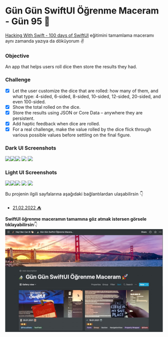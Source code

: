 # Gün Gün SwiftUI Öğrenme Maceram - Gün 95 🚀
[Hacking With Swift - 100 days of SwiftUI](https://www.hackingwithswift.com/100/swiftui) eğitimini tamamlama maceramı aynı zamanda yazıya da döküyorum ✌️

### Objective
An app that helps users roll dice then store the results they had.

### Challenge
- [x]  Let the user customize the dice that are rolled: how many of them, and what type: 4-sided, 6-sided, 8-sided, 10-sided, 12-sided, 20-sided, and even 100-sided.
- [x]  Show the total rolled on the dice.
- [x]  Store the results using JSON or Core Data – anywhere they are persistent.
- [x]  Add haptic feedback when dice are rolled.
- [x]  For a real challenge, make the value rolled by the dice flick through various possible values before settling on the final figure.

### Dark UI Screenshots
<img src="Screenshots/dark-1.png" width="200" /><img src="Screenshots/dark-2.png" width="200" /><img src="Screenshots/dark-3.png" width="200" /> <img src="Screenshots/dark-4.png" width="200" /> <img src="Screenshots/dark-5.png" width="200" /> 
### Light UI Screenshots
<img src="Screenshots/light-1.png" width="200" /><img src="Screenshots/light-2.png" width="200" /><img src="Screenshots/light-3.png" width="200" /> <img src="Screenshots/light-4.png" width="200" /> <img src="Screenshots/light-5.png" width="200" />

Bu projenin ilgili sayfalarına aşağıdaki bağlantılardan ulaşabilirsin 👇
* [21.02.2022 ⛺](https://canbi.me/21-02-2022-7f18f079387e483f920add7ba6b026e2)

**SwiftUI öğrenme maceramın tamamına göz atmak istersen görsele tıklayabilirsin**👇
[![name2](../Images/gungunswiftui.jpg)](https://canbi.me/gun-gun-swiftui-ogrenme-maceram)
